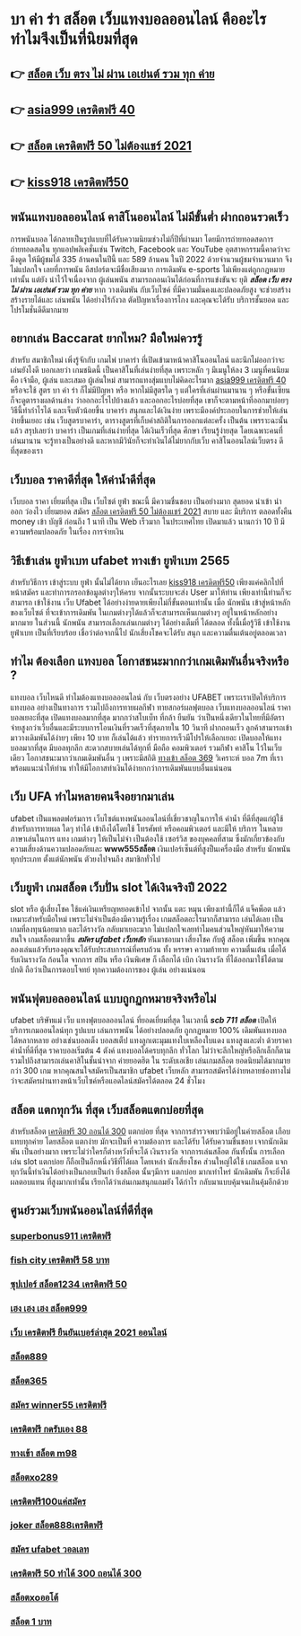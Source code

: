 # บา ค่า ร่า สล็อต เว็บแทงบอลออนไลน์  คืออะไร  ทำไมจึงเป็นที่นิยมที่สุด

## 👉 [สล็อต เว็บ ตรง ไม่ ผ่าน เอเย่นต์ รวม ทุก ค่าย](https://www.ufaeat.com/credit-free-50/)
## 👉 [asia999 เครดิตฟรี 40](https://www.ufaeat.com/regis-ufabet-master-free/)
## 👉 [สล็อต เครดิตฟรี 50 ไม่ต้องแชร์ 2021](https://www.ufaeat.com/ทางเข้ายูฟ่าเบท-ufabet/)
## 👉 [kiss918 เครดิตฟรี50](https://www.ufaeat.com/register/)

## พนันแทงบอลออนไลน์  คาสิโนออนไลน์ ไม่มีขั้นต่ำ ฝากถอนรวดเร็ว 

 การพนันบอล ได้กลายเป็นรูปแบบที่ได้รับความนิยมช่วงไม่กี่ปีที่ผ่านมา โดยมีการถ่ายทอดสดการถ่ายทอดสดใน ทุกแอปพลิเคชั่นเช่น Twitch, Facebook และ YouTube อุตสาหกรรมนี้คาดว่าจะดึงดูด ให้มีผู้ชมได้ 335 ล้านคนในปีนี้ และ 589 ล้านคน ในปี 2022 ด้วยจำนวนผู้ชมจำนวนมาก จึงไม่แปลกใจ เลยที่การพนัน อีสปอร์ตจะมีชื่อเสียงมาก การเดิมพัน e-sports ไม่เพียงแต่ถูกกฎหมายเท่านั้น แต่ยัง น่าไว้ใจเนื่องจาก ผู้เล่นพนัน สามารถถอนเงินได้ก่อนที่การแข่งขันจะ ยุติ ***สล็อต เว็บ ตรง ไม่ ผ่าน เอเย่นต์ รวม ทุก ค่าย*** หาก วางเดิมพัน กับเว็บไซค์ ที่มีความมั่นคงและปลอดภัยสูง จะช่วยสร้าง สร้างรายได้และ เล่นพนัน ได้อย่างไร้กังวล ตัดปัญหาเรื่องการโกง และคุณจะได้รับ บริการชั้นยอด และโปรโมชั่นดีดีมากมาย

## อยากเล่น Baccarat  ยากไหม? มือใหม่ควรรู้

สำหรับ  สมาชิกใหม่   เพิ่งรู้จักกับ เกมไพ่ บาคาร่า ที่เปิดเข้ามาหน้าคาสิโนออนไลน์ และนึกไม่ออกว่าจะเล่นยังไงดี บอกเลยว่า เกมชนิดนี้ เป็นคาสิโนที่เล่นง่ายที่สุด เพราะหลัก ๆ มีเมนูให้ลง 3 เมนูที่คนนิยม คือ เจ้ามือ, ผู้เล่น และเสมอ ผู้เล่นใหม่   สามารถแทงสุ่มแบบไม่คิดอะไรมาก [asia999 เครดิตฟรี 40](https://www.ufaeat.com/ทางเข้ายูฟ่าเบท-ufabet/)  หรือจะใช้  สูตร บา ค่า ร่า ก็ไม่มีปัญหา หรือ หากไม่มีสูตรใด ๆ แต่ใครที่เล่นผ่านมานาน ๆ หรือขั้นเซียน ก็จะดูตารางผลด้านล่าง ว่าออกอะไรไปบ้างแล้ว และออกอะไรบ่อยที่สุด เขาก็จะตามหน้าที่ออกมาบ่อยๆ วิธีนี้ทำกำไรได้ และเจ็บตัวน้อยขึ้น บาคาร่า  สนุกและได้เงินง่าย  เพราะมีองค์ประกอบในการช่วยให้เล่นง่ายขึ้นเยอะ เช่น เว็บสูตรบาคาร่า, ตารางสูตรที่เก็บค่าสถิติในการออกแต่ละครั้ง เป็นต้น เพรราะฉะนั้นแล้ว สรุปเลยว่า บาคาร่า เป็นเกมที่เล่นง่ายที่สุด ได้เงินเร็วที่สุด ศึกษา เรียนรู้ง่ายสุด โดยเฉพาะคนที่เล่นมานาน จะรู้ทางเป็นอย่างดี และหากมีวินัยก็จะทำเงินได้ไม่ยากกับเว็บ คาสิโนออนไลน์เว็บตรง ดีที่สุดของเรา



## เว็บบอล ราคาดีที่สุด ให้ค่าน้ำดีที่สุด

เว็บบอล  ราคา   เยี่ยมที่สุด  เป็น   เว็บไซต์  ยูฟ่า  ขณะนี้   มีความชื่นชอบ  เป็นอย่างมาก  สุดยอด   นำเข้า   นำออก  ว่องไว  เยี่ยมยอด สมัคร  [สล็อต เครดิตฟรี 50 ไม่ต้องแชร์ 2021](https://www.ufaeat.com/register/)  สบาย และ มีบริการ   ตลอดทั้งคืน  money เข้า  บัญชี   ก่อนถึง 1 นาที  เป็น  Web   เร็วมาก ในประเทศไทย  เปิดมาแล้ว  นานกว่า 10 ปี  มีความพร้อมปลอดภัย ในเรื่อง  การจ่ายเงิน 

## วิธีเข้าเล่น ยูฟ่าเบท ufabet ทางเข้า ยูฟ่าเบท 2565

สำหรับวิธีการ เข้าสู่ระบบ  ยูฟ่า นั้นไม่ได้ยาก เย็นอะไรเลย [kiss918 เครดิตฟรี50](https://www.ufaeat.com/regis-ufabet-master-free/) เพียงแค่คลิกไปที่หน้าสมัคร  และทำการกรอกข้อมูลต่างๆให้ครบ จากนั้นระบบจะส่ง User  มาให้ท่าน เพียงเท่านี้ท่านก็จะสามารถ เข้าใช้งาน  เว็บ Ufabet ได้อย่างง่ายดายเพียงไม่กี่ขั้นตอนเท่านั้น เมื่อ นักพนัน เข้าสู่หน้าหลักของเว็บไซต์ ที่จะเข้าการเดิมพัน ในเกมต่างๆได้แล้วก็จะสามารถเห็นเกมต่างๆ อยู่ในหน้าหลักอย่าง มากมาย  ในส่วนนี้ นักพนัน สามารถเลือกเล่นเกมต่างๆ ได้อย่างเต็มที่  ได้ตลอด  ทั้งนี้เมื่อรู้วิธี เข้าใช้งาน  ยูฟ่าเบท  เป็นที่เรียบร้อย เชื่อว่าต่อจากนี้ไป  นักเสี่ยงโชคจะได้รับ สนุก และความตื่นเต้นอยู่ตลอดเวลา


## ทำไม ต้องเลือก แทงบอล โอกาสชนะมากกว่าเกมเดิมพันอื่นจริงหรือ ?

แทงบอล เว็บไหนดี ทำไมต้องแทงบอลออนไลน์ กับ  เว็บตรงอย่าง UFABET เพราะเราเปิดให้บริการ แทงบอล อย่างเป็นทางการ รวมไปถึงการทายผลกีฬา ทายสกอร์ผลฟุตบอล เว็บแทงบอลออนไลน์ ราคาบอลเยอะที่สุด เปิดแทงบอลมากที่สุด มากกว่าสโบเบ็ท ที่กล้า  ยืนยัน ว่าเป็นหนึ่งเดียวในไทยที่มีอัตราจ่ายสูงกว่าเว็บอื่นและมีระบบการโอนเงินที่รวดเร็วที่สุดภายใน 10 วินาที ฝากถอนเร็ว ลูกค้าสามารถเข้ามาวางเดิมพันได้ง่ายๆ เพียง 10 บาท ก็เล่นได้แล้ว ทำรายการเร็วมีโปรให้เลือกเยอะ เปิดบอลให้แทงบอลมากที่สุด มีบอลทุกลีก  สะดวกสบายเล่นได้ทุกที่ มือถือ คอมพิวเตอร์ รวมกีฬา คาสิโน ไว้ในเว็บเดียว โอกาสชนะมากว่าเกมเดิมพันอื่น ๆ เพราะมีสถิติ  [ทางเข้า สล็อต 369](https://www.ufaeat.com/) วิเคราะห์ บอล 7m ที่เราพร้อมแนะนำให้ท่าน ทำให้มีโอกาสทำเงินได้ง่ายกกว่าการเดิมพันแบบอื่นแน่นอน


## เว็บ UFA ทำไมหลายคนจึงอยากมาเล่น

ufabet  เป็นแพลตฟอร์มการ เว็บไซต์แทงพนันออนไลน์ที่เชี่ยวชาญในการให้ ค่าน้ำ ที่ดีที่สุดแก่ผู้ใช้ สำหรับการทายผล ใดๆ  ทำได้ เข้าถึงได้โดยใช้ โทรศัพท์ หรือคอมพิวเตอร์ และมีให้ บริการ ในหลายภาษาเล่นในการ  แทง เกมต่างๆ  ให้เป็นไม่จำ เป็นต้องใช้ เซอร์วิส ของบุคคลที่สาม ซึ่งมักเกี่ยวข้องกับความเสี่ยงด้านความปลอดภัยและ  **www555สล็อต** เงินเปอร์เซ็นต์ที่สูงป็นเครื่องมือ สำหรับ นักพนัน ทุกประเภท ตั้งแต่นักพนัน ตัวยงไปจนถึง สมาชิกทั่วไป

## เว็บยูฟ่า เกมสล็อต เว็บปั่น slot ได้เงินจริงปี 2022

 slot หรือ ตู้เสี่ยงโชค ใช้แค่เงินเหรียญหยอดเข้าไป จากนั้น แตะ  หมุน  เพียงเท่านี้ก็ได้ แจ็คพ็อต แล้ว เหมาะสำหรับมือใหม่  เพราะไม่จำเป็นต้องมีความรู้เรื่อง เกมสล็อตอะไรมากก็สามารถ เล่นได้เลย เป็นเกมที่ลงทุนน้อยมาก และได้รางวัล กลับมาเยอะมาก ไม่แปลกใจเลยทำไมคนส่วนใหญ่หันมาให้ความสนใจ เกมสล็อตมากขึ้น ***สมัคร ufabet เว็บหลัก*** หันมาชอบมา เสี่ยงโชค กับตู้ สล็อต เพิ่มขึ้น หากคุณลองเล่นแล้วรับรองคุณจะได้รับประสบการณ์ที่ครบถ้วน ทั้ง หรรษา ความท้าทาย ความตื่นเต้น เมื่อได้รับเงินรางวัล ก้อนโต จากการ  สปิน หรือ เงินพิเศษ ก็ เลือกได้  เบิก เงินรางวัล ที่ได้ออกมาใช้ได้ตามปกติ ถือว่าเป็นการตอบโจทย์ ทุกความต้องการของ ผู้เล่น อย่างแน่นอน 


##  พนันฟุตบอลออนไลน์ แบบถูกฏกหมายจริงหรือไม่ 

 ufabet บริษัทแม่ เว็บ แทงฟุตบอลออนไลน์ ที่ยอดเยี่ยมที่สุด ในเวลานี้ ***scb 711 สล็อต*** เปิดให้บริการเกมออนไลน์ทุก รูปแบบ  เล่นการพนัน ได้อย่างปลอดภัย ถูกกฏหมาย 100% เดิมพันแทงบอลได้หลากหลาย  อย่างเช่นบอลเต็ง บอลสเต็ป แทงลูกเตะมุมแทงใบเหลืองใบแดง แทงสูงและต่ำ ด้วยราคาค่าน้ำที่ดีที่สุด ราคาบอลเริ่มต้น 4 ตังค์ แทงบอลได้ครบทุกลีก ทั่วโลก ไม่ว่าจะลีกใหญ่หรือลีกเล็กก็ตาม รวมไปถึงสามารถเล่นคาสิโนชั้นนำจาก ค่ายยอดฮิต ใน ระดับเอเชีย เล่นเกมสล็อต ยอดนิยมได้มากมายกว่า 300 เกม หากคุณสนใจสมัครเป็นสมาชิก  ufabet เว็บหลัก  สามารถสมัครได้ง่ายหลายช่องทางไม่ว่าจะสมัครผ่านทางหน้าเว็บไซค์หรือแอดไลน์สมัครได้ตลอด 24 ชั่วโมง

## สล็อต  แตกทุกวัน ที่สุด เว็บสล็อตแตกบ่อยที่สุด

สำหรับสล็อต [เครดิตฟรี 30 ถอนได้ 300](https://www.ufaeat.com/)  แตกบ่อย ที่สุด จากการสำรวจพบว่ามีอยู่ในค่ายสล็อต เกือบแทบทุกค่าย โดยสล็อต แตกง่าย  มักจะเป็นที่ ความต้องการ และได้รับ ได้รับความชื่นชอบ เจากนักเดิมพัน  เป็นอย่างมาก  เพราะไม่ว่าใครก็ต่างหวังที่จะได้ เงินรางวัล  จากการเล่นสล็อต กันทั้งนั้น การเลือกเล่น slot  แตกบ่อย  ก็ถือเป็นอีกหนึ่งวิธีที่ได้ผล โดยเหล่า นักเสี่ยงโชค ส่วนใหญ่ได้ใช้ เกมสล็อต แจกทุกวันนี้ทำเงินได้อย่างเป็นกอบเป็นกำ ยิ่งสล็อต นั้นๆมีการ แตกบ่อย มากเท่าไหร่ นักเดิมพัน  ก็จะยิ่งได้ผลตอบแทน ที่สูงมากเท่านั้น เรียกได้ว่าเล่นเกมสนุกแถมยัง ได้กำไร  กลับมาแบบคุ้มจนเกินคุ้มอีกด้วย


## ศูนย์รวมเว็บพนันออนไลน์ที่ดีที่สุด

### [superbonus911 เครดิตฟรี](https://atom.io/themes/ทางเข้า%20UFAEAT%20เว็บตรง%20UFABET%20superslot%20เครดิตฟรี50%20otp%202021%20008%20สล็อต%20ฟรีเครดิต%20100%)
### [fish city เครดิตฟรี 58 บาท](https://atom.io/themes/ทางเข้า%20UFAEAT%20เว็บตรง%20UFABET%20เกม%20สล็อต%20008%20สล็อต%20ฟรีเครดิต%20100%)
### [ซุปเปอร์ สล็อต1234 เครดิตฟรี 50](https://atom.io/themes/ทางเข้า%20UFAEAT%20เว็บตรง%20UFABET%20สมัคร%20ufabet%20ขั้นต่ำ%20100%20008%20สล็อต%20ฟรีเครดิต%20100%)
### [เฮง เฮง เฮง สล็อต999](https://atom.io/themes/ทางเข้า%20UFAEAT%20เว็บตรง%20UFABET%20ทางเข้าsuperslot%20เครดิตฟรี50%20008%20สล็อต%20ฟรีเครดิต%20100%)
### [เว็บ เครดิตฟรี ยืนยันเบอร์ล่าสุด 2021 ออนไลน์](https://atom.io/themes/ทางเข้า%20UFAEAT%20เว็บตรง%20UFABET%20สล็อต%20ส%20ปิ%20น%20ฟรี%2030%20ครั้ง%20ถอนได้%20008%20สล็อต%20ฟรีเครดิต%20100%)
### [สล็อต889](https://atom.io/themes/ทางเข้า%20UFAEAT%20เว็บตรง%20UFABET%20สล็อตjoker%20008%20สล็อต%20ฟรีเครดิต%20100%)
### [สล็อต365](https://atom.io/themes/ทางเข้า%20UFAEAT%20เว็บตรง%20UFABET%20เครดิตฟรี%20search%20google%20008%20สล็อต%20ฟรีเครดิต%20100%)
### [สมัคร winner55 เครดิตฟรี](https://atom.io/themes/ทางเข้า%20UFAEAT%20เว็บตรง%20UFABET%20รวมเว็บ%20wow%20slot%20เครดิตฟรี%20008%20สล็อต%20ฟรีเครดิต%20100%)
### [เครดิตฟรี กดรับเอง 88](https://atom.io/themes/ทางเข้า%20UFAEAT%20เว็บตรง%20UFABET%20สล็อต%20789%20008%20สล็อต%20ฟรีเครดิต%20100%)
### [ทางเข้า สล็อต m98](https://atom.io/themes/ทางเข้า%20UFAEAT%20เว็บตรง%20UFABET%20สล็อต%206666%20008%20สล็อต%20ฟรีเครดิต%20100%)
### [สล็อตxo289](https://atom.io/themes/ทางเข้า%20UFAEAT%20เว็บตรง%20UFABET%20เครดิตฟรี%2050%20ถอนได้%20300%20ล่าสุด%20pg%20008%20สล็อต%20ฟรีเครดิต%20100%)
### [เครดิตฟรี100แค่สมัคร](https://atom.io/themes/ทางเข้า%20UFAEAT%20เว็บตรง%20UFABET%20สมัคร%20ufabet%20โบนัส%20100%20008%20สล็อต%20ฟรีเครดิต%20100%)
### [joker สล็อต888เครดิตฟรี](https://atom.io/themes/ทางเข้า%20UFAEAT%20เว็บตรง%20UFABET%20ซุปเปอร์%20สล็อต1234%20เครดิตฟรี%2050%20008%20สล็อต%20ฟรีเครดิต%20100%)
### [สมัคร ufabet วอลเลท](https://atom.io/themes/ทางเข้า%20UFAEAT%20เว็บตรง%20UFABET%20เครดิตฟรี%2050%20008%20สล็อต%20ฟรีเครดิต%20100%)
### [เครดิตฟรี 50 ทำได้ 300 ถอนได้ 300](https://atom.io/themes/ทางเข้า%20UFAEAT%20เว็บตรง%20UFABET%206699%20สล็อต%20008%20สล็อต%20ฟรีเครดิต%20100%)
### [สล็อตxoออโต้](https://atom.io/themes/ทางเข้า%20UFAEAT%20เว็บตรง%20UFABET%20สล็อต%20เว็บใหญ่%20อันดับ%201%20008%20สล็อต%20ฟรีเครดิต%20100%)
### [สล็อต 1 บาท](https://atom.io/themes/ทางเข้า%20UFAEAT%20เว็บตรง%20UFABET%20สล็อต333%20008%20สล็อต%20ฟรีเครดิต%20100%)